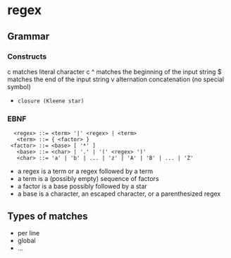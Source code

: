# regex

## Grammar

### Constructs

c     matches literal character c
^     matches the beginning of the input string
$     matches the end of the input string
v     alternation
      concatenation (no special symbol)
*     closure (Kleene star)

### EBNF

```
  <regex> ::= <term> '|' <regex> | <term>
   <term> ::= { <factor> }
 <factor> ::= <base> [ '*' ]
   <base> ::= <char> | '.' | '(' <regex> ')'
   <char> ::= 'a' | 'b' | ... | 'z' | 'A' | 'B' | ... | 'Z'
```

- a regex is a term or a regex followed by a term
- a term is a (possibly empty) sequence of factors
- a factor is a base possibly followed by a star
- a base is a character, an escaped character, or a parenthesized regex


## Types of matches

- per line
- global
- ...
